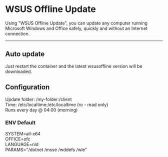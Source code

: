 # WSUS Offline Update

Using "WSUS Offline Update", you can update any computer running Microsoft Windows and Office safely, quickly and without an Internet connection.

-----------
## Auto update
Just restart the container and the latest wsusoffline version will be downloaded.

## Configuration
Update folder: /my-folder:/client    
Time: /etc/localtime:/etc/localtime (ro - read only)   
Runs every day @ 04:00 (morning)    

### ENV Default
SYSTEM=all-x64    
OFFICE=ofc   
LANGUAGE=nld   
PARAMS="/dotnet /msse /wddefs /wle"   
